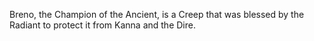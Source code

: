 Breno, the Champion of the Ancient, is a Creep that was blessed by the Radiant to protect it from Kanna and the Dire.
